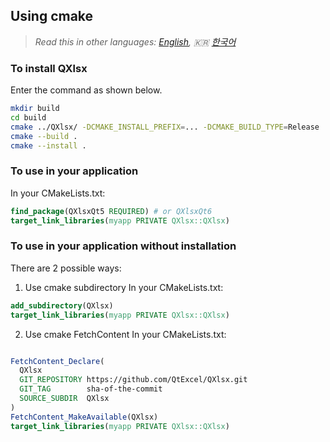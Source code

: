 ## Using cmake 

> *Read this in other languages: [English](HowToSetProject-cmake.md), :kr: [한국어](HowToSetProject-cmake.ko.md)*

### To install QXlsx

Enter the command as shown below.

```sh
mkdir build
cd build
cmake ../QXlsx/ -DCMAKE_INSTALL_PREFIX=... -DCMAKE_BUILD_TYPE=Release
cmake --build .
cmake --install .
```

### To use in your application

In your CMakeLists.txt:

```cmake
find_package(QXlsxQt5 REQUIRED) # or QXlsxQt6
target_link_libraries(myapp PRIVATE QXlsx::QXlsx)
```

### To use in your application without installation

There are 2 possible ways:

1) Use cmake subdirectory
In your CMakeLists.txt:

```cmake
add_subdirectory(QXlsx)
target_link_libraries(myapp PRIVATE QXlsx::QXlsx)
```
2) Use cmake FetchContent
In your CMakeLists.txt:

```cmake

FetchContent_Declare(
  QXlsx
  GIT_REPOSITORY https://github.com/QtExcel/QXlsx.git
  GIT_TAG        sha-of-the-commit
  SOURCE_SUBDIR  QXlsx
)
FetchContent_MakeAvailable(QXlsx)
target_link_libraries(myapp PRIVATE QXlsx::QXlsx)
```
